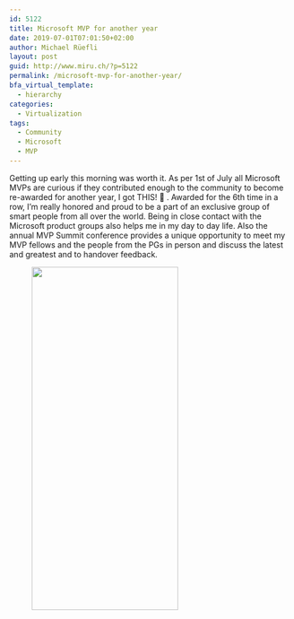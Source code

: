 ```yaml
---
id: 5122
title: Microsoft MVP for another year
date: 2019-07-01T07:01:50+02:00
author: Michael Rüefli
layout: post
guid: http://www.miru.ch/?p=5122
permalink: /microsoft-mvp-for-another-year/
bfa_virtual_template:
  - hierarchy
categories:
  - Virtualization
tags:
  - Community
  - Microsoft
  - MVP
---
```

Getting up early this morning was worth it. As per 1st of July all Microsoft MVPs are curious if they contributed enough to the community to become re-awarded for another year, I got THIS! 🙂 . Awarded for the 6th time in a row, I&#8217;m really honored and proud to be a part of an exclusive group of smart people from all over the world. Being in close contact with the Microsoft product groups also helps me in my day to day life. Also the annual MVP Summit conference provides a unique opportunity to meet my MVP fellows and the people from the PGs in person and discuss the latest and greatest and to handover feedback.<figure class="wp-block-image is-resized">

<img src="../images/2019/07/image.png" alt="" class="wp-image-5123" width="261" height="612" srcset="../images/2019/07/image.png 348w, ../images/2019/07/image-128x300.png 128w" sizes="(max-width: 261px) 100vw, 261px" /> </figure>